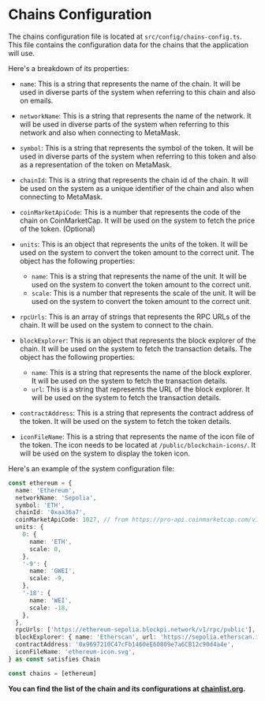 # Chains Configuration

The chains configuration file is located at `src/config/chains-config.ts`. This file contains the configuration data for the chains that the application will use.

Here's a breakdown of its properties:

- `name`: This is a string that represents the name of the chain. It will be used in diverse parts of the system when referring to this chain and also on emails.

- `networkName`: This is a string that represents the name of the network. It will be used in diverse parts of the system when referring to this network and also when connecting to MetaMask.

- `symbol`: This is a string that represents the symbol of the token. It will be used in diverse parts of the system when referring to this token and also as a representation of the token on MetaMask.

- `chainId`: This is a string that represents the chain id of the chain. It will be used on the system as a unique identifier of the chain and also when connecting to MetaMask.

- `coinMarketApiCode`: This is a number that represents the code of the chain on CoinMarketCap. It will be used on the system to fetch the price of the token. (Optional)

- `units`: This is an object that represents the units of the token. It will be used on the system to convert the token amount to the correct unit. The object has the following properties:
  - `name`: This is a string that represents the name of the unit. It will be used on the system to convert the token amount to the correct unit.
  - `scale`: This is a number that represents the scale of the unit. It will be used on the system to convert the token amount to the correct unit.

- `rpcUrls`: This is an array of strings that represents the RPC URLs of the chain. It will be used on the system to connect to the chain.

- `blockExplorer`: This is an object that represents the block explorer of the chain. It will be used on the system to fetch the transaction details. The object has the following properties:
  - `name`: This is a string that represents the name of the block explorer. It will be used on the system to fetch the transaction details.
  - `url`: This is a string that represents the URL of the block explorer. It will be used on the system to fetch the transaction details.

- `contractAddress`: This is a string that represents the contract address of the token. It will be used on the system to fetch the token details.

- `iconFileName`: This is a string that represents the name of the icon file of the token. The icon needs to be located at `/public/blockchain-icons/`. It will be used on the system to display the token icon.


Here's an example of the system configuration file:

```typescript
const ethereum = {
  name: 'Ethereum',
  networkName: 'Sepolia',
  symbol: 'ETH',
  chainId: '0xaa36a7',
  coinMarketApiCode: 1027, // from https://pro-api.coinmarketcap.com/v1/cryptocurrency/map?symbol=MATIC
  units: {
    0: {
      name: 'ETH',
      scale: 0,
    },
    '-9': {
      name: 'GWEI',
      scale: -9,
    },
    '-18': {
      name: 'WEI',
      scale: -18,
    },
  },
  rpcUrls: ['https://ethereum-sepolia.blockpi.network/v1/rpc/public'],
  blockExplorer: { name: 'Etherscan', url: 'https://sepolia.etherscan.io/tx' },
  contractAddress: '0x9697210C47cFb1460eE60809e7a6CB12c90d4a4e',
  iconFileName: 'ethereum-icon.svg',
} as const satisfies Chain

const chains = [ethereum]
```

**You can find the list of the chain and its configurations at [chainlist.org](https://chainlist.org/).**